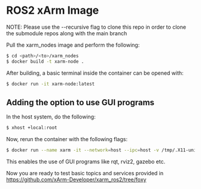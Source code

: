 # ROS2 xArm Image

NOTE: Please use the --recursive flag to clone this repo in order to clone the submodule repos along with the main branch

Pull the xarm_nodes image and perform the following:

```sh
$ cd <path>/<to>/xarm_nodes
$ docker build -t xarm-node .
```
After building, a basic terminal inside the container can be opened with:

```sh
$ docker run -it xarm-node:latest
```
## Adding the option to use GUI programs

In the host system, do the following: 

```sh
$ xhost +local:root
```
Now, rerun the container with the following flags:

```sh
$ docker run --name xarm -it --network=host --ipc=host -v /tmp/.X11-unix/:/tmp/.X11-unix/:rw --env=DISPLAY xarm-node:latest
```

This enables the use of GUI programs like rqt, rviz2, gazebo etc.

Now you are ready to test basic topics and services provided in https://github.com/xArm-Developer/xarm_ros2/tree/foxy